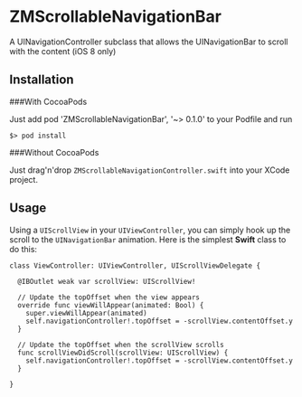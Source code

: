 # ZMScrollableNavigationBar
A UINavigationController subclass that allows the UINavigationBar to scroll with the content (iOS 8 only)

## Installation

###With CocoaPods

Just add pod 'ZMScrollableNavigationBar', '~> 0.1.0' to your Podfile and run

```
$> pod install
```

###Without CocoaPods

Just drag'n'drop `ZMScrollableNavigationController.swift` into your XCode project.

## Usage

Using a `UIScrollView` in your `UIViewController`, you can simply hook up the scroll to the `UINavigationBar` animation. Here is the simplest **Swift** class to do this:

```
class ViewController: UIViewController, UIScrollViewDelegate {
  
  @IBOutlet weak var scrollView: UIScrollView!
  
  // Update the topOffset when the view appears
  override func viewWillAppear(animated: Bool) {
    super.viewWillAppear(animated)
    self.navigationController!.topOffset = -scrollView.contentOffset.y
  }
  
  // Update the topOffset when the scrollView scrolls
  func scrollViewDidScroll(scrollView: UIScrollView) {
    self.navigationController!.topOffset = -scrollView.contentOffset.y
  }
  
}
```